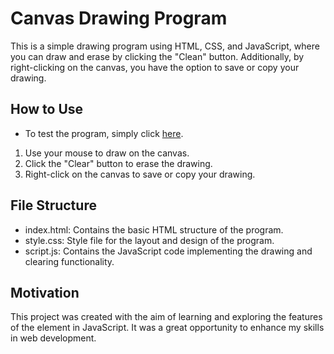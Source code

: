 # Canvas Drawing Program
This is a simple drawing program using HTML, CSS, and JavaScript, where you can draw and erase by clicking the "Clean" button. Additionally, by right-clicking on the canvas, you have the option to save or copy your drawing.

## How to Use
- To test the program, simply click [here](https://ramon-braga.github.io/drawing-board/).

1. Use your mouse to draw on the canvas.
2. Click the "Clear" button to erase the drawing.
3. Right-click on the canvas to save or copy your drawing.

## File Structure
- index.html: Contains the basic HTML structure of the program.
- style.css: Style file for the layout and design of the program.
- script.js: Contains the JavaScript code implementing the drawing and clearing functionality.

## Motivation
This project was created with the aim of learning and exploring the features of the <canvas> element in JavaScript. It was a great opportunity to enhance my skills in web development.
